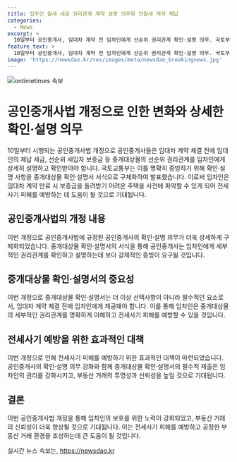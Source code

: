 ```yaml
---
title: 집주인 월세 세금 권리관계 계약 설명 의무화 전월세 계약 체납
categories:
  - News
excerpt: >
  10일부터 공인중개사, 임대차 계약 전 임차인에게 선순위 권리관계 확인·설명 의무. 국토부 개정안 발표로 중개대상물 확인·설명서 증빙 의무화. 개정으로 임차인은 보증금 반환 어려운 주택 사전 파악, 전세사기 예방 기대.
feature_text: >
  10일부터 공인중개사, 임대차 계약 전 임차인에게 선순위 권리관계 확인·설명 의무. 국토부 개정안 발표로 중개대상물 확인·설명서 증빙 의무화. 개정으로 임차인은 보증금 반환 어려운 주택 사전 파악, 전세사기 예방 기대.
image: 'https://newsdao.kr/res/images/meta/newsdao_breakingnews.jpg'
---
```


<p><img src="https://newsdao.kr/res/images/meta/newsdao_breakingnews.jpg" alt="ontimetimes 속보" /></p>

<h1>공인중개사법 개정으로 인한 변화와 상세한 확인·설명 의무</h1>

<p data-ke-size="size16">10일부터 시행되는 공인중개사법 개정으로 공인중개사들은 임대차 계약 체결 전에 임대인의 체납 세금, 선순위 세입자 보증금 등 중개대상물의 선순위 권리관계를 임차인에게 상세히 설명하고 확인받아야 합니다. 국토교통부는 이를 명확히 증빙하기 위해 확인·설명 사항을 중개대상물 확인·설명서 서식으로 구체화하여 발표했습니다. 이로써 임차인은 임대차 계약 만료 시 보증금을 돌려받기 어려운 주택을 사전에 파악할 수 있게 되어 전세사기 피해를 예방하는 데 도움이 될 것으로 기대됩니다.</p>

<h2 data-ke-size="size26">공인중개사법의 개정 내용</h2>

<p data-ke-size="size16">이번 개정으로 공인중개사법에 규정된 공인중개사의 확인·설명 의무가 더욱 상세하게 구체화되었습니다. 중개대상물 확인·설명서의 서식을 통해 공인중개사는 임차인에게 세부적인 권리관계를 확인하고 설명하는데 보다 강제적인 증빙이 요구될 것입니다.</p>

<h2 data-ke-size="size26">중개대상물 확인·설명서의 중요성</h2>

<p data-ke-size="size16">이번 개정으로 중개대상물 확인·설명서는 더 이상 선택사항이 아니라 필수적인 요소로서, 임대차 계약 체결 전에 임차인에게 제공돼야 합니다. 이를 통해 임차인은 중개대상물의 세부적인 권리관계를 명확하게 이해하고 전세사기 피해를 예방할 수 있을 것입니다.</p>

<h2 data-ke-size="size26">전세사기 예방을 위한 효과적인 대책</h2>

<p data-ke-size="size16">이번 개정으로 인해 전세사기 피해를 예방하기 위한 효과적인 대책이 마련되었습니다. 공인중개사의 확인·설명 의무 강화와 함께 중개대상물 확인·설명서의 필수적 제출은 임차인의 권리를 강화시키고, 부동산 거래의 투명성과 신뢰성을 높일 것으로 기대됩니다.</p>

<h2 data-ke-size="size26">결론</h2>

<p data-ke-size="size16">이번 공인중개사법 개정을 통해 임차인의 보호를 위한 노력이 강화되었고, 부동산 거래의 신뢰성이 더욱 향상될 것으로 기대됩니다. 이는 전세사기 피해를 예방하고 공정한 부동산 거래 환경을 조성하는데 큰 도움이 될 것입니다.</p>
실시간 뉴스 속보는, <a href="https://newsdao.kr" rel="dofollow">https://newsdao.kr</a>


